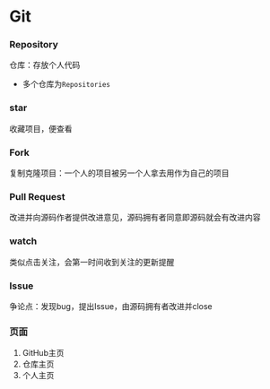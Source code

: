 # Git

### Repository

仓库：存放个人代码

* 多个仓库为`Repositories`

### star

收藏项目，便查看

### Fork

复制克隆项目：一个人的项目被另一个人拿去用作为自己的项目

### Pull Request

改进并向源码作者提供改进意见，源码拥有者同意即源码就会有改进内容

### watch

类似点击关注，会第一时间收到关注的更新提醒

### Issue

争论点：发现bug，提出Issue，由源码拥有者改进并close



### 页面

1. GitHub主页
2. 仓库主页
3. 个人主页

